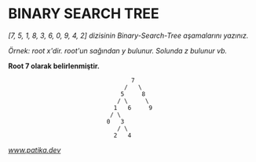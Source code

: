 # **BINARY SEARCH TREE** 

*[7, 5, 1, 8, 3, 6, 0, 9, 4, 2] dizisinin Binary-Search-Tree aşamalarını yazınız.*

*Örnek: root x'dir. root'un sağından y bulunur. Solunda z bulunur vb.*

**Root 7 olarak belirlenmiştir.**

```
                                   7
                                 /   \
                                5     8
                               / \     \
                              1   6     9
                             / \
                            0   3
                               / \
                              2   4
  ```
  *www.patika.dev*
